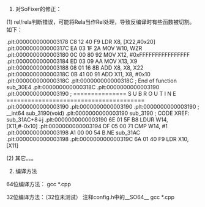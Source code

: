 


1. 对SoFixer的修正：

(1) rel/rela判断错误，可能将Rela当作Rel处理，导致反编译时有些函数被切割。如下：

.plt:0000000000003178 C8 12 40 F9                   LDR             X8, [X22,#0x20]
.plt:000000000000317C EA 03 1F 2A                   MOV             W10, WZR
.plt:0000000000003180 0C 00 80 92                   MOV             X12, #0xFFFFFFFFFFFFFFFF
.plt:0000000000003184 ED 03 09 AA                   MOV             X13, X9
.plt:0000000000003188 08 01 16 8B                   ADD             X8, X8, X22
.plt:000000000000318C 0B 41 00 91                   ADD             X11, X8, #0x10
.plt:000000000000318C
.plt:000000000000318C                               ; End of function sub_30E4
.plt:000000000000318C
.plt:0000000000003190
.plt:0000000000003190                               ; =============== S U B R O U T I N E =======================================
.plt:0000000000003190
.plt:0000000000003190
.plt:0000000000003190                               ; __int64 sub_3190(void)
.plt:0000000000003190                               sub_3190                      ; CODE XREF: sub_31AC+8↓j
.plt:0000000000003190 6E 01 5F B8                   LDUR            W14, [X11,#-0x10]
.plt:0000000000003194 DF 05 00 71                   CMP             W14, #1
.plt:0000000000003198 A1 00 00 54                   B.NE            sub_31AC
.plt:0000000000003198
.plt:000000000000319C 6A 01 40 F9                   LDR             X10, [X11]


(2) 其它。。。

2. 编译方法

64位编译方法：
gcc *.cpp

32位编译方法：（32位未测试）
注释config.h中的__SO64__
gcc *.cpp

